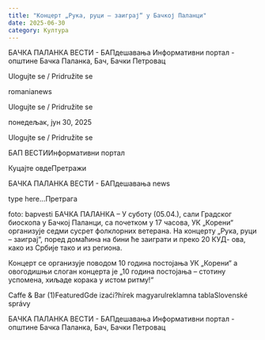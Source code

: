 ```yaml
---
title: "Концерт „Рука, руци – заиграј“ у Бачкој Паланци"
date: 2025-06-30
category: Култура
---
```


БАЧКА ПАЛАНКА ВЕСТИ - БАПдешавања Информативни портал - општине Бачка Паланка, Бач, Бачки Петровац

Ulogujte se / Pridružite se

romanianews

Ulogujte se / Pridružite se

понедељак, јун 30, 2025

Ulogujte se / Pridružite se

БАП ВЕСТИИнформативни портал

Куцајте овдеПретражи

БАЧКА ПАЛАНКА ВЕСТИ - БАПдешавања news

type here...Претрага

foto: bapvesti 
            БАЧКА ПАЛАНКА – У суботу (05.04.), сали Градског биоскопа у Бачкој Паланци, са почетком у 17 часова, УК „Корени“ организује седми сусрет фолклорних ветерана. На концерту „Рука, руци – заиграј“, поред домаћина на бини ће заиграти и преко 20 КУД- ова, како из Србије тако и из региона.

Концерт се организује поводом 10 година постојања УК „Корени“ а овогодишњи слоган концерта је „10 година постојања – стотину успомена, хиљаде корака у истом ритму!“

Caffe & Bar (1)FeaturedGde izaći?hírek magyarulreklamna tablaSlovenské správy

БАЧКА ПАЛАНКА ВЕСТИ - БАПдешавања Информативни портал - општине Бачка Паланка, Бач, Бачки Петровац
